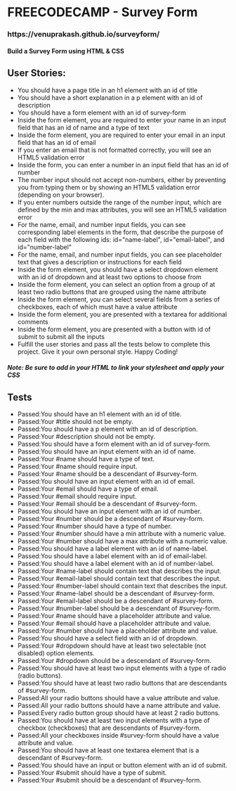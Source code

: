 <h1>FREECODECAMP - Survey Form</h1>

<h3>https://venuprakash.github.io/surveyform/</h3>

<h4>Build a Survey Form using HTML & CSS</h4>

<h2>User Stories:</h2>
<ul>
<li>You should have a page title in an h1 element with an id of title</li>
<li>You should have a short explanation in a p element with an id of description</li>
<li>You should have a form element with an id of survey-form</li>
<li>Inside the form element, you are required to enter your name in an input field that has an id of name and a type of text</li>
<li>Inside the form element, you are required to enter your email in an input field that has an id of email</li>
<li>If you enter an email that is not formatted correctly, you will see an HTML5 validation error</li>
<li>Inside the form, you can enter a number in an input field that has an id of number</li>
<li>The number input should not accept non-numbers, either by preventing you from typing them or by showing an HTML5 validation error (depending on your browser).</li>
<li>If you enter numbers outside the range of the number input, which are defined by the min and max attributes, you will see an HTML5 validation error</li>
<li>For the name, email, and number input fields, you can see corresponding label elements in the form, that describe the purpose of each field with the following ids: id="name-label", id="email-label", and id="number-label"</li>
<li>For the name, email, and number input fields, you can see placeholder text that gives a description or instructions for each field</li>
<li>Inside the form element, you should have a select dropdown element with an id of dropdown and at least two options to choose from</li>
<li>Inside the form element, you can select an option from a group of at least two radio buttons that are grouped using the name attribute</li>
<li>Inside the form element, you can select several fields from a series of checkboxes, each of which must have a value attribute</li>
<li>Inside the form element, you are presented with a textarea for additional comments</li>
<li>Inside the form element, you are presented with a button with id of submit to submit all the inputs</li>
<li>Fulfill the user stories and pass all the tests below to complete this project. Give it your own personal style. Happy Coding!</li>
</ul>
<h5>Note: Be sure to add <link rel="stylesheet" href="styles.css"> in your HTML to link your stylesheet and apply your CSS</h5>

<h2>Tests</h2>
<ul>
<li>Passed:You should have an h1 element with an id of title.</li>
<li>Passed:Your #title should not be empty.</li>
<li>Passed:You should have a p element with an id of description.</li>
<li>Passed:Your #description should not be empty.</li>
<li>Passed:You should have a form element with an id of survey-form.</li>
<li>Passed:You should have an input element with an id of name.</li>
<li>Passed:Your #name should have a type of text.</li>
<li>Passed:Your #name should require input.</li>
<li>Passed:Your #name should be a descendant of #survey-form.</li>
<li>Passed:You should have an input element with an id of email.</li>
<li>Passed:Your #email should have a type of email.</li>
<li>Passed:Your #email should require input.</li>
<li>Passed:Your #email should be a descendant of #survey-form.</li>
<li>Passed:You should have an input element with an id of number.</li>
<li>Passed:Your #number should be a descendant of #survey-form.</li>
<li>Passed:Your #number should have a type of number.</li>
<li>Passed:Your #number should have a min attribute with a numeric value.</li>
<li>Passed:Your #number should have a max attribute with a numeric value.</li>
<li>Passed:You should have a label element with an id of name-label.</li>
<li>Passed:You should have a label element with an id of email-label.</li>
<li>Passed:You should have a label element with an id of number-label.</li>
<li>Passed:Your #name-label should contain text that describes the input.</li>
<li>Passed:Your #email-label should contain text that describes the input.</li>
<li>Passed:Your #number-label should contain text that describes the input.</li>
<li>Passed:Your #name-label should be a descendant of #survey-form.</li>
<li>Passed:Your #email-label should be a descendant of #survey-form.</li>
<li>Passed:Your #number-label should be a descendant of #survey-form.</li>
<li>Passed:Your #name should have a placeholder attribute and value.</li>
<li>Passed:Your #email should have a placeholder attribute and value.</li>
<li>Passed:Your #number should have a placeholder attribute and value.</li>
<li>Passed:You should have a select field with an id of dropdown.</li>
<li>Passed:Your #dropdown should have at least two selectable (not disabled) option elements.</li>
<li>Passed:Your #dropdown should be a descendant of #survey-form.</li>
<li>Passed:You should have at least two input elements with a type of radio (radio buttons).</li>
<li>Passed:You should have at least two radio buttons that are descendants of #survey-form.</li>
<li>Passed:All your radio buttons should have a value attribute and value.</li>
<li>Passed:All your radio buttons should have a name attribute and value.</li>
<li>Passed:Every radio button group should have at least 2 radio buttons.</li>
<li>Passed:You should have at least two input elements with a type of checkbox (checkboxes) that are descendants of #survey-form.</li>
<li>Passed:All your checkboxes inside #survey-form should have a value attribute and value.</li>
<li>Passed:You should have at least one textarea element that is a descendant of #survey-form.</li>
<li>Passed:You should have an input or button element with an id of submit.</li>
<li>Passed:Your #submit should have a type of submit.</li>
<li>Passed:Your #submit should be a descendant of #survey-form.</li>
</ul>
